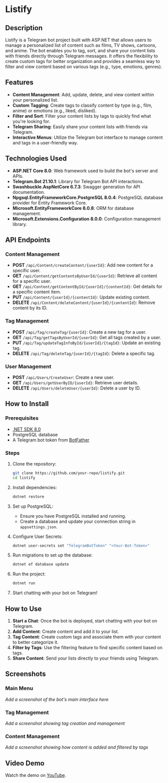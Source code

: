 # Listify

## Description

Listify is a Telegram bot project built with ASP.NET that allows users to manage a personalized list of content such as films, TV shows, cartoons, and anime. The bot enables you to tag, sort, and share your content lists with friends directly through Telegram messages. It offers the flexibility to create custom tags for better organization and provides a seamless way to filter and view content based on various tags (e.g., type, emotions, genres).

## Features

- **Content Management**: Add, update, delete, and view content within your personalized list.
- **Custom Tagging**: Create tags to classify content by type (e.g., film, anime) or emotions (e.g., liked, disliked).
- **Filter and Sort**: Filter your content lists by tags to quickly find what you're looking for.
- **Telegram Sharing**: Easily share your content lists with friends via Telegram.
- **Interactive Menus**: Utilize the Telegram bot interface to manage content and tags in a user-friendly way.

## Technologies Used

- **ASP.NET Core 8.0**: Web framework used to build the bot's server and APIs.
- **Telegram.Bot 21.10.1**: Library for Telegram Bot API interactions.
- **Swashbuckle.AspNetCore 6.7.3**: Swagger generation for API documentation.
- **Npgsql.EntityFrameworkCore.PostgreSQL 8.0.4**: PostgreSQL database provider for Entity Framework Core.
- **Microsoft.EntityFrameworkCore 8.0.8**: ORM for database management.
- **Microsoft.Extensions.Configuration 8.0.0**: Configuration management library.
  
## API Endpoints

### Content Management

- **POST** `/api/Content/createContent/{userId}`: Add new content for a specific user.
- **GET** `/api/Content/getContentsByUserId/{userId}`: Retrieve all content for a specific user.
- **GET** `/api/Content/getContentById/{userId}/{contentId}`: Get details for a specific content item.
- **PUT** `/api/Content/{userId}/{contentId}`: Update existing content.
- **DELETE** `/api/Content/deleteContent/{userId}/{contentId}`: Remove content by its ID.

### Tag Management

- **POST** `/api/Tag/createTag/{userId}`: Create a new tag for a user.
- **GET** `/api/Tag/getTagsByUserId/{userId}`: Get all tags created by a user.
- **PUT** `/api/Tag/updateTagInfoById/{userId}/{tagId}`: Update an existing tag.
- **DELETE** `/api/Tag/deleteTag/{userId}/{tagId}`: Delete a specific tag.

### User Management

- **POST** `/api/Users/CreateUser`: Create a new user.
- **GET** `/api/Users/getUserByID/{userId}`: Retrieve user details.
- **DELETE** `/api/Users/deleteUser/{userId}`: Delete a user by ID.

## How to Install

### Prerequisites

- [.NET SDK 8.0](https://dotnet.microsoft.com/en-us/download/dotnet/8.0)
- PostgreSQL database
- A Telegram bot token from [BotFather](https://core.telegram.org/bots#botfather)
  
### Steps

1. Clone the repository:
    ```bash
    git clone https://github.com/your-repo/listify.git
    cd listify
    ```

2. Install dependencies:
    ```bash
    dotnet restore
    ```

3. Set up PostgreSQL:
    - Ensure you have PostgreSQL installed and running.
    - Create a database and update your connection string in `appsettings.json`.

4. Configure User Secrets:
    ```bash
    dotnet user-secrets set "TelegramBotToken" "<Your-Bot-Token>"
    ```

5. Run migrations to set up the database:
    ```bash
    dotnet ef database update
    ```

6. Run the project:
    ```bash
    dotnet run
    ```

7. Start chatting with your bot on Telegram!

## How to Use

1. **Start a Chat**: Once the bot is deployed, start chatting with your bot on Telegram.
2. **Add Content**: Create content and add it to your list. 
3. **Tag Content**: Create custom tags and associate them with your content to better categorize it.
4. **Filter by Tags**: Use the filtering feature to find specific content based on tags.
5. **Share Content**: Send your lists directly to your friends using Telegram.

## Screenshots

### Main Menu

*Add a screenshot of the bot's main interface here*

### Tag Management

*Add a screenshot showing tag creation and management*

### Content Management

*Add a screenshot showing how content is added and filtered by tags*

## Video Demo

Watch the demo on [YouTube](https://youtu.be/_XW32ZAWyOw).
